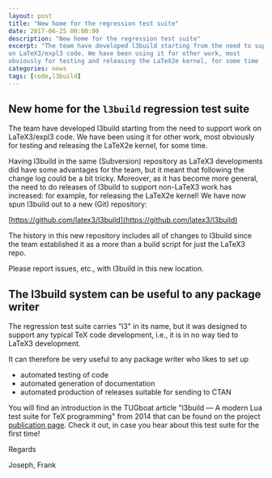 ```yaml
---
layout: post
title: "New home for the regression test suite"
date: 2017-06-25 00:00:00
description: "New home for the regression test suite"
excerpt: "The team have developed l3build starting from the need to support work
on LaTeX3/expl3 code. We have been using it for other work, most
obviously for testing and releasing the LaTeX2e kernel, for some time ..."
categories: news
tags: [code,l3build]
---
```


## New home for the `l3build` regression test suite

The team have developed l3build starting from the need to support work
on LaTeX3/expl3 code. We have been using it for other work, most
obviously for testing and releasing the LaTeX2e kernel, for some time.

Having l3build in the same (Subversion) repository as LaTeX3
developments did have some advantages for the team, but it meant that
following the change log could be a bit tricky. Moreover, as it has
become more general, the need to do releases of l3build to support
non-LaTeX3 work has increased: for example, for releasing the LaTeX2e
kernel! We have now spun l3build out to a new (Git) repository:

[https://github.com/latex3/l3build](https://github.com/latex3/l3build)

The history in this new repository includes all of changes to l3build
since the team established it as a more than a build script for just the
LaTeX3 repo.

Please report issues, etc., with l3build in this new location.


## The l3build system can be useful to any package writer

The regression test suite carries "l3" in its name, but it was designed
to support any typical TeX code development, i.e., it is in no way
tied to LaTeX3 development.

It can therefore be very useful to any package writer who
likes to set up

 - automated testing of code
 - automated generation of documentation
 - automated production of releases suitable for sending to CTAN

You will find an introduction in the TUGboat article "l3build — A
modern Lua test suite for TeX programming" from 2014 that can be found
on the project [publication page]({{site.baseurl}}/publications/#publications-in-2014).
Check it out, in case you hear about this test suite for the first time!

Regards

Joseph, Frank
